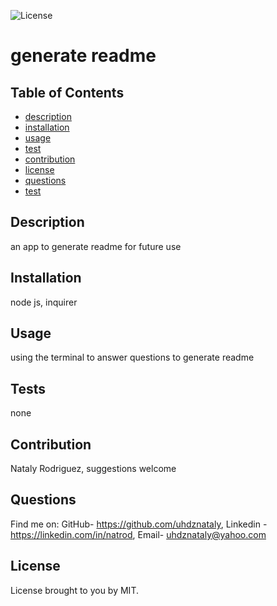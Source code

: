 
            


![License](https://img.shields.io/badge/License-MIT-blue.svg)

# generate readme
    

## Table of Contents

* [description](#description)
* [installation](#installation)
* [usage](#usage)
* [test](#test)
* [contribution](#contribution)
* [license](#license)
* [questions](#questions)
* [test](#test)


## Description
an app to generate readme for future use

## Installation
node js, inquirer

## Usage
using the terminal to answer questions to generate readme

## Tests
none

## Contribution
Nataly Rodriguez, suggestions welcome
    
## Questions
Find me on:
GitHub- https://github.com/uhdznataly,
Linkedin - https://linkedin.com/in/natrod,
Email- uhdznataly@yahoo.com

## License
License brought to you by MIT.